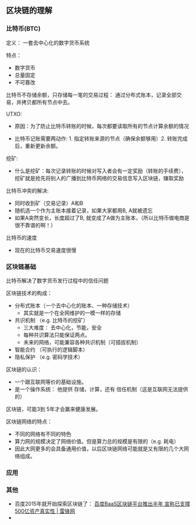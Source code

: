 ## 区块链的理解

### 比特币\(BTC\)

定义： 一套去中心化的数字货币系统

特点：

* 数字货币
* 总量固定
* 不可篡改

比特币不存储余额，只存储每一笔的交易过程： 通过分布式账本，记录全部交易，并拷贝都所有节点中去。

UTXO:

* 原因：为了防止比特币转账的时候，每次都要读取所有的节点计算余额的情况

* 比特币记账需要两动作: 1. 指定转账来源的节点（确保余额够用）2. 转账完成后，重新更新余额。

挖矿:

* 什么是挖矿：每次记录转账的时候对写入者会有一定奖励（转账的手续费），挖矿就是抢先将别人的广播到比特币网络的交易信息写入区块链，赚取奖励

比特币冲突的解决:

* 同时收到矿（交易记录）A和B
* 随机选一个作为主账本接着记录，如果大家都用B, A就被遗忘
* 如果A突然变长，长度超过了B, 就变成了A做为主账本，（所以比特币做电商是很不靠谱的啊！）

比特币的速度

* 现在的比特币交易速度很慢

### 区块链基础

比特币解决了数字货币发行过程中的信任问题

区块链技术的构成：

* 分布式账本（一个去中心化的账本、一种存储技术）
  * 其实就是一个在全网维护的一模一样的存储
* 共识机制 （e.g. 比特币的挖矿）
  * 三大难度： 去中心化，节能，安全
  * 每种共识算法只能保证两点。
  * 未来的网络，可能兼容各种共识机制（可插拔机制）
* 智能合约 （可执行的逻辑脚本）
* 隐私保护 （e.g. 密码学技术）

区块链的认识：

* 一个跟互联网等价的基础设施。
* 是一个操作系统： 他提供 存储，计算，还有 信任机制（这是互联网无法提供的）

区块链，可能3到 5年才会赢来健康发展。

区块链网络的特点：

* 不同的网络有不同的特色
* 算力网的规模决定了网络价值。但是算力总的规模是有限的（e.g. 耗电）
* 因此大网更多的会具备通用价值，以后区块链网络可能就是又有限的几个大网络组成。

### 应用



### 其他

* 百度2015年就开始探索区块链了： [百度BaaS区块链平台推出半年 宣称已支撑500亿资产真实性 \| 雷锋网](https://www.leiphone.com/news/201801/9zfPFdJVMKHdjMSz.html)
* 



